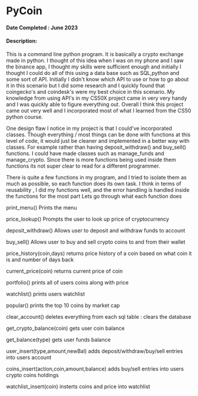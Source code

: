 # PyCoin
#### Date Completed : June 2023
#### Description:

This is a command line python program. It is basically a crypto exchange made in python.
I thought of this idea when I was on my phone and I saw the binance app, I thought my skills were sufficient enough and initially
I thought I could do all of this using a data base such as SQL,python and some sort of API. Initially I didn't know which API to use or how
to go about it in this scenario but I did some research and I quickly found that coingecko's and coindesk's were my best choice in this scenario.
My knowledge from using API's in my CS50X project came in very very handy and I was quickly able to figure everything out.
Overall I think this project came out very well and I incorporated most of what I learned from the CS50 python course.

One design flaw I notice in my project is that I could've incorporated classes. Though everything / most things can be done with functions at this level
of code, it would just be cleaner and implemented in a better way with classes. For example rather than having deposit_withdraw() and buy_sell() functions. I could have made classes such as manage_funds and manage_crypto. Since there is more functions being used inside them functions its not super clear to read for a different programmer.

There is quite a few functions in my program, and I tried to isolate them as much as possible, so each function does its own task.
I think in terms of reusability , I did my functions well, and the error handling is handled inside the functions for the most part
Lets go through what each function does

print_menu() Prints the menu

price_lookup() Prompts the user to look up price of cryptocurrency

deposit_withdraw() Allows user to deposit and withdraw funds to account

buy_sell() Allows user to buy and sell crypto coins to and from their wallet

price_history(coin,days) returns price history of a coin based on what coin it is and number of days back

current_price(coin) returns current price of coin

portfolio() prints all of users coins along with price

watchlist() prints users watchlist

popular() prints the top 10 coins by market cap

clear_account() deletes everything from each sql table : clears the database

get_crypto_balance(coin) gets user coin balance

get_balance(type) gets user funds balance

user_insert(type,amount,newBal) adds deposit/withdraw/buy/sell entries into users account

coins_insert(action,coin,amount,balance) adds buy/sell entries into users crypto coins holdings

watchlist_insert(coin) insterts coins and price into watchlist







